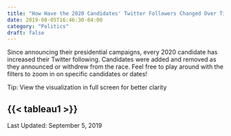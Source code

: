 ```yaml
---
title: "How Have the 2020 Candidates' Twitter Followers Changed Over Time?"
date: 2019-08-05T16:46:30-04:00
category: "Politics"
draft: false
---
```

Since announcing their presidential campaigns, every 2020 candidate has increased their Twitter following. Candidates were added and removed as they announced or withdrew from the race. Feel free to play around with the filters to zoom in on specific candidates or dates!

<!--more-->

Tip: View the visualization in full screen for better clarity                                                                                                                                                                                        

{{< tableau1 >}}
---

Last Updated: September 5, 2019
